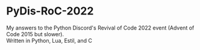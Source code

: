 # PyDis-RoC-2022
My answers to the Python Discord's Revival of Code 2022 event (Advent of Code 2015 but slower).<br/>
Written in Python, Lua, Estil, and C

